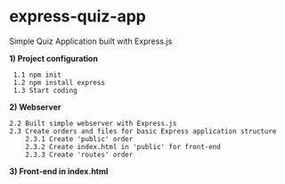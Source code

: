 # express-quiz-app
Simple Quiz Application built with Express.js

**1) Project configuration**

	 1.1 npm init
	 1.2 npm install express
	 1.3 Start coding
	 
**2) Webserver**
	
	2.2 Built simple webserver with Express.js
	2.3 Create orders and files for basic Express application structure
		2.3.1 Create 'public' order
		2.3.2 Create index.html in 'public' for front-end
		2.3.3 Create 'routes' order

**3) Front-end in index.html**


